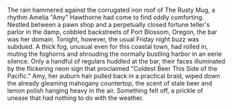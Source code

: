 The rain hammered against the corrugated iron roof of The Rusty Mug, a rhythm Amelia "Amy" Hawthorne had come to find oddly comforting.  Nestled between a pawn shop and a perpetually closed fortune teller's parlor in the damp, cobbled backstreets of Port Blossom, Oregon, the bar was her domain.  Tonight, however, the usual Friday night buzz was subdued.  A thick fog, unusual even for this coastal town, had rolled in, muting the foghorns and shrouding the normally bustling harbor in an eerie silence. Only a handful of regulars huddled at the bar, their faces illuminated by the flickering neon sign that proclaimed "Coldest Beer This Side of the Pacific."  Amy, her auburn hair pulled back in a practical braid, wiped down the already gleaming mahogany countertop, the scent of stale beer and lemon polish hanging heavy in the air.  Something felt off, a prickle of unease that had nothing to do with the weather.

